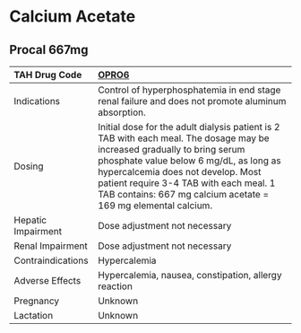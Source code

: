 # Calcium Acetate

## Procal 667mg

| TAH Drug Code      | [OPRO6](https://www.tahsda.org.tw/drugs/hissearch.php?drug_code=OPRO6)                                                                                                                                                                                                                                              |
|:-------------------|:--------------------------------------------------------------------------------------------------------------------------------------------------------------------------------------------------------------------------------------------------------------------------------------------------------------------|
| Indications        | Control of hyperphosphatemia in end stage renal failure and does not promote aluminum absorption.                                                                                                                                                                                                                   |
| Dosing             | Initial dose for the adult dialysis patient is 2 TAB with each meal. The dosage may be increased gradually to bring serum phosphate value below 6 mg/dL, as long as hypercalcemia does not develop. Most patient require 3-4 TAB with each meal. 1 TAB contains: 667 mg calcium acetate = 169 mg elemental calcium. |
| Hepatic Impairment | Dose adjustment not necessary                                                                                                                                                                                                                                                                                       |
| Renal Impairment   | Dose adjustment not necessary                                                                                                                                                                                                                                                                                       |
| Contraindications  | Hypercalemia                                                                                                                                                                                                                                                                                                        |
| Adverse Effects    | Hypercalemia, nausea, constipation, allergy reaction                                                                                                                                                                                                                                                                |
| Pregnancy          | Unknown                                                                                                                                                                                                                                                                                                             |
| Lactation          | Unknown                                                                                                                                                                                                                                                                                                             |

